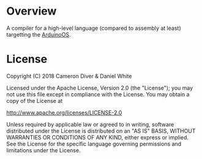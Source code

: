 # Overview
A compiler for a high-level language (compared to assembly at least) targetting the [ArduinoOS](https://github.com/DanielWhite94/ArduinoOS).

# License
Copyright (C) 2018 Cameron Diver & Daniel White

Licensed under the Apache License, Version 2.0 (the "License");
you may not use this file except in compliance with the License.
You may obtain a copy of the License at

   http://www.apache.org/licenses/LICENSE-2.0

Unless required by applicable law or agreed to in writing, software
distributed under the License is distributed on an "AS IS" BASIS,
WITHOUT WARRANTIES OR CONDITIONS OF ANY KIND, either express or implied.
See the License for the specific language governing permissions and
limitations under the License.

